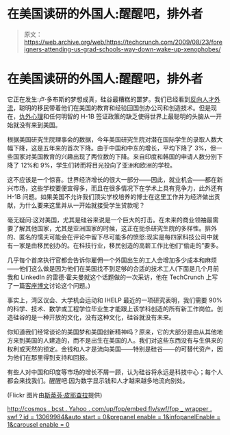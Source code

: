 # 在美国读研的外国人:醒醒吧，排外者

> 原文：<https://web.archive.org/web/https://techcrunch.com/2009/08/23/foreigners-attending-us-grad-schools-way-down-wake-up-xenophobes/>

# 在美国读研的外国人:醒醒吧，排外者

它正在发生:卢·多布斯的梦想成真，硅谷最糟糕的噩梦。我们已经看到[反向人才外流](https://web.archive.org/web/20221207202858/http://www.businessweek.com/technology/content/mar2009/tc20090318_162454.htm)，聪明的移民带着他们在美国的教育和经验回国创办公司和创造技术。但是现在，[仇外心理](https://web.archive.org/web/20221207202858/http://www.businessweek.com/technology/content/apr2009/tc20090415_771803.htm)和任何明智的 H-1B 签证政策的缺乏使得世界上最聪明的头脑从一开始就没有来到美国。

根据美国研究生院理事会的数据，今年美国研究生院对潜在国际学生的录取人数大幅下降，这是五年来的首次下降。由于中国和中东的增长，平均下降了 3%，但一些国家对美国教育的兴趣出现了两位数的下降。来自印度和韩国的申请人数分别下降了 12%和 9%，学生们转而将目光投向了亚洲和欧洲的学校。

这不应该是一个惊喜。世界经济增长的很大一部分——因此，就业机会——都在新兴市场，这些学校要便宜得多，而且在很多情况下在学术上具有竞争力，此外还有 H-1B 问题。如果美国不允许我们顶尖学校培养的博士在这里工作并为经济做出贡献，为什么要来这里并从一开始就接受学生贷款呢？

毫无疑问:这对美国，尤其是硅谷来说是一个巨大的打击。在未来的商业领袖最需要了解其他国家，尤其是亚洲国家的时候，这正在扼杀研究生院的多样性。排外的、匿名的懦夫可能会在评论中留下尽可能多的愤怒:现实是每四家科技公司中就有一家是由移民创办的。在科技行业，移民创造的高薪工作比他们“偷走的”要多。

几乎每个首席执行官都会告诉你雇佣一个外国出生的工人会增加多少成本和麻烦——他们这么做是因为他们在美国找不到足够的合适的技术工人(下面是几个月前我和 LinkedIn 的雷德·霍夫曼就这个话题做的一次采访，他在 TechCrunch 上写了一篇[客座博文](https://web.archive.org/web/20221207202858/http://www.beta.techcrunch.com/2009/03/04/stimulus-20-it%E2%80%99s-the-startups-stupid/)讨论这个问题。)

事实上，湾区议会、大学机会运动和 IHELP 最近的一项研究表明，我们需要 90%的科学、技术、数学或工程学位毕业生才能跟上该学科创造的所有新工作岗位。创造硅谷的是一种开放的文化，没有这种文化，硅谷就没有未来。

你知道我们经常谈论的美国梦和美国创新精神吗？原来，它的大部分是由从其他地方来到美国的人建造的，而不是出生在美国的人。我们对这些东西没有与生俱来的权利或天然的锁定。金钱和人才是流向美国——特别是硅谷——的可替代资产，因为他们在那里得到支持和回报。

有些人对中国和印度等市场的增长不屑一顾，认为硅谷将永远是科技中心；每个人都会来找我们。醒醒吧:因为数字显示钱和人才越来越多地流向别处。

(Flickr 图片由[斯蒂芬·皮耶查拉](https://web.archive.org/web/20221207202858/http://www.flickr.com/photos/spierzchala/317971777/)提供)

[http://cosmos . bcst . Yahoo . com/up/fop/embed flv/swf/fop _ wrapper . swf？id = 13069984&auto start = 0&prepanel enable = 1&infopanelEnable = 1&carousel enable = 0](https://web.archive.org/web/20221207202858/http://cosmos.bcst.yahoo.com/up/fop/embedflv/swf/fop_wrapper.swf?id=13069984&autoStart=0&prepanelEnable=1&infopanelEnable=1&carouselEnable=0)